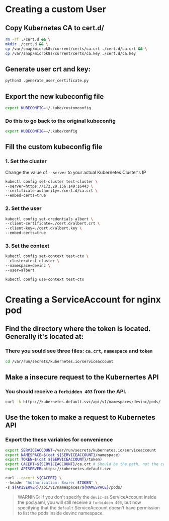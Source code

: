 # Creating a custom User

## Copy Kubernetes CA to cert.d/
```bash
rm -rf ./cert.d && \
mkdir ./cert.d && \
cp /var/snap/microk8s/current/certs/ca.crt ./cert.d/ca.crt && \
cp /var/snap/microk8s/current/certs/ca.key ./cert.d/ca.key
```

## Generate user crt and key:
```bash
python3 .generate_user_certificate.py
```

## Export the new kubeconfig file
```bash
export KUBECONFIG=~/.kube/customconfig
```

### Do this to go back to the original kubeconfig
```bash
export KUBECONFIG=~/.kube/config
```

## Fill the custom kubeconfig file
### 1. Set the cluster
Change the value of `--server` to your actual Kubernetes Cluster's IP
```bash
kubectl config set-cluster test-cluster \
--server=https://172.29.156.149:16443 \
--certificate-authority=./cert.d/ca.crt \
--embed-certs=true
```

### 2. Set the user
```bash
kubectl config set-credentials albert \
--client-certificate=./cert.d/albert.crt \
--client-key=./cert.d/albert.key \
--embed-certs=true
```

### 3. Set the context
```bash
kubectl config set-context test-ctx \
--cluster=test-cluster \
--namespace=devinc \
--user=albert
```
```bash
kubectl config use-context test-ctx
```

# Creating a ServiceAccount for nginx pod

## Find the directory where the token is located. Generally it's located at:
### There you sould see three files: `ca.crt`, `namespace` and `token`
```bash
cd /var/run/secrets/kubernetes.io/serviceaccount
```

## Make a insecure request to the Kubernertes API
### You should receive a `forbidden 403` from the API.
```bash
curl -k https://kubernetes.default.svc/api/v1/namespaces/devinc/pods/
```

## Use the token to make a request to Kubernetes API

### Export the these variables for convenience
```bash
export SERVICEACCOUNT=/var/run/secrets/kubernetes.io/serviceaccount
export NAMESPACE=$(cat ${SERVICEACCOUNT}/namespace)
export TOKEN=$(cat ${SERVICEACCOUNT}/token)
export CACERT=${SERVICEACCOUNT}/ca.crt # Should be the path, not the content of the certificate.
export APISERVER=https://kubernetes.default.svc
```

```bash
curl --cacert ${CACERT} \
--header "Authorization: Bearer $TOKEN" \
-s ${APISERVER}/api/v1/namespaces/${NAMESPACE}/pods/ 
```
> WARNING: If you don't specify the `devic-sa` ServiceAccount inside the pod.yaml, you will still receive a `forbidden 403`, but now specifying that the `default` ServiceAccount doesn't have permission to list the pods inside devinc namespace.
